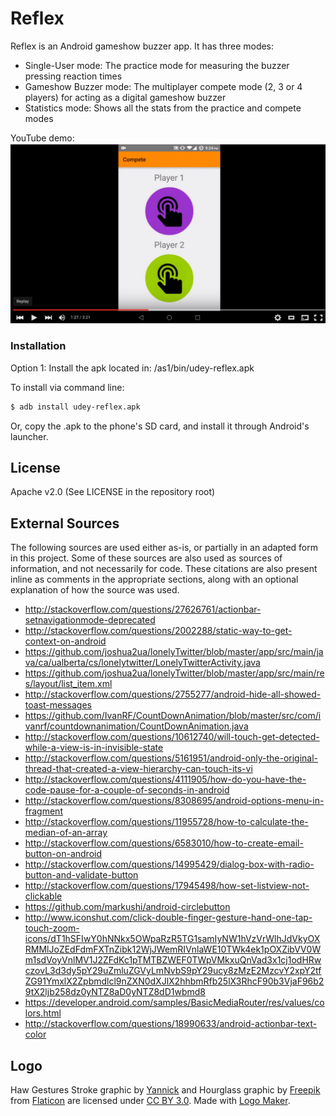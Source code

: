 # Reflex

Reflex is an Android gameshow buzzer app. It has three modes:

  - Single-User mode: The practice mode for measuring the buzzer pressing reaction times
  - Gameshow Buzzer mode: The multiplayer compete mode (2, 3 or 4 players) for acting as a digital gameshow buzzer
  - Statistics mode: Shows all the stats from the practice and compete modes

YouTube demo: [![ScreenShot](https://raw.githubusercontent.com/udeyrishi/reflex-android/master/as1/doc/ScreenShot.png)](https://youtu.be/BMlCpjXeo6A)

### Installation

Option 1: Install the apk located in: /as1/bin/udey-reflex.apk

To install via command line:
```sh
$ adb install udey-reflex.apk
```

Or, copy the .apk to the phone's SD card, and install it through Android's launcher.

License
----

Apache v2.0 (See LICENSE in the repository root)

External Sources
----
The following sources are used either as-is, or partially in an adapted form in
this project. Some of these sources are also used as sources of information, and
not necessarily for code. These citations are also present inline as comments in the
appropriate sections, along with an optional explanation of how the source was used.

  - http://stackoverflow.com/questions/27626761/actionbar-setnavigationmode-deprecated
  - http://stackoverflow.com/questions/2002288/static-way-to-get-context-on-android
  - https://github.com/joshua2ua/lonelyTwitter/blob/master/app/src/main/java/ca/ualberta/cs/lonelytwitter/LonelyTwitterActivity.java
  - https://github.com/joshua2ua/lonelyTwitter/blob/master/app/src/main/res/layout/list_item.xml
  - http://stackoverflow.com/questions/2755277/android-hide-all-showed-toast-messages
  - https://github.com/IvanRF/CountDownAnimation/blob/master/src/com/ivanrf/countdownanimation/CountDownAnimation.java
  - http://stackoverflow.com/questions/10612740/will-touch-get-detected-while-a-view-is-in-invisible-state
  - http://stackoverflow.com/questions/5161951/android-only-the-original-thread-that-created-a-view-hierarchy-can-touch-its-vi
  - http://stackoverflow.com/questions/4111905/how-do-you-have-the-code-pause-for-a-couple-of-seconds-in-android
  - http://stackoverflow.com/questions/8308695/android-options-menu-in-fragment
  - http://stackoverflow.com/questions/11955728/how-to-calculate-the-median-of-an-array
  - http://stackoverflow.com/questions/6583010/how-to-create-email-button-on-android
  - http://stackoverflow.com/questions/14995429/dialog-box-with-radio-button-and-validate-button
  - http://stackoverflow.com/questions/17945498/how-set-listview-not-clickable
  - https://github.com/markushi/android-circlebutton
  - http://www.iconshut.com/click-double-finger-gesture-hand-one-tap-touch-zoom-icons/dT1hSFIwY0hNNkx5OWpaRzR5TG1samIyNW1hVzVrWlhJdVkyOXRMMlJoZEdFdmFXTnZibk12WjJWemRIVnlaWE10TWk4ek1pOXZibVV0Wm1sdVoyVnlMV1J2ZFdKc1pTMTBZWEF0TWpVMkxuQnVad3x1cj1odHRwczovL3d3dy5pY29uZmluZGVyLmNvbS9pY29ucy8zMzE2MzcvY2xpY2tfZG91YmxlX2Zpbmdlcl9nZXN0dXJlX2hhbmRfb25lX3RhcF90b3VjaF96b29tX2ljb258dz0yNTZ8aD0yNTZ8dD1wbmd8
  - https://developer.android.com/samples/BasicMediaRouter/res/values/colors.html
  - http://stackoverflow.com/questions/18990633/android-actionbar-text-color

  Logo
  ----
  Haw Gestures Stroke graphic by [Yannick](http://yanlu.de) and Hourglass graphic by [Freepik](http://www.freepik.com/) from [Flaticon](http://www.flaticon.com/) are licensed under [CC BY 3.0](http://creativecommons.org/licenses/by/3.0/). Made with [Logo Maker](http://logomakr.com).
